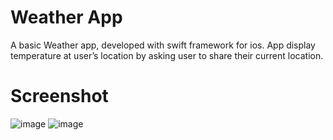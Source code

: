 # Weather App

A basic Weather app, developed with swift framework for ios. App display temperature at user’s location by asking user to share their current location.

# Screenshot 

![image](https://github.com/AnshikaSrivastava25/WeatherApp-Swift-/assets/75130949/8d587779-2514-4028-b86b-e175086ebffa)
![image](https://github.com/AnshikaSrivastava25/WeatherApp-Swift-/assets/75130949/1b2bc0a9-53ab-462d-8c1e-f8ebd951ab2f)  


